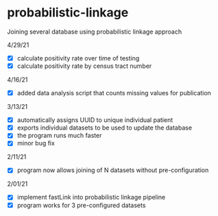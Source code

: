# probabilistic-linkage
Joining several database using probabilistic linkage approach

4/29/21 <br>
- [x] calculate positivity rate over time of testing
- [x] calculate positivity rate by census tract number

4/16/21 <br>
- [x] added data analysis script that counts missing values for publication

3/13/21 <br>
- [x] automatically assigns UUID to unique individual patient
- [x] exports individual datasets to be used to update the database 
- [x] the program runs much faster
- [x] minor bug fix

2/11/21 <br>
- [x] program now allows joining of N datasets without pre-configuration

2/01/21 <br>
- [x] implement fastLink into probabilistic linkage pipeline
- [x] program works for 3 pre-configured datasets